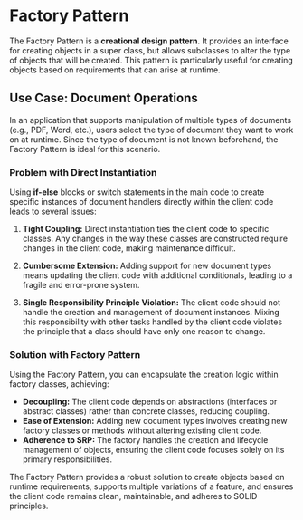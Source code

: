 # Factory Pattern

The Factory Pattern is a **creational design pattern**. It provides an interface for creating objects in a super class, but allows subclasses to alter the type of objects that will be created. This pattern is particularly useful for creating objects based on requirements that can arise at runtime.

## Use Case: Document Operations

In an application that supports manipulation of multiple types of documents (e.g., PDF, Word, etc.), users select the type of document they want to work on at runtime. Since the type of document is not known beforehand, the Factory Pattern is ideal for this scenario.

### Problem with Direct Instantiation

Using **if-else** blocks or switch statements in the main code to create specific instances of document handlers directly within the client code leads to several issues:

1. **Tight Coupling:** Direct instantiation ties the client code to specific classes. Any changes in the way these classes are constructed require changes in the client code, making maintenance difficult.

2. **Cumbersome Extension:** Adding support for new document types means updating the client code with additional conditionals, leading to a fragile and error-prone system.

3. **Single Responsibility Principle Violation:** The client code should not handle the creation and management of document instances. Mixing this responsibility with other tasks handled by the client code violates the principle that a class should have only one reason to change.

### Solution with Factory Pattern

Using the Factory Pattern, you can encapsulate the creation logic within factory classes, achieving:

- **Decoupling:** The client code depends on abstractions (interfaces or abstract classes) rather than concrete classes, reducing coupling.
- **Ease of Extension:** Adding new document types involves creating new factory classes or methods without altering existing client code.
- **Adherence to SRP:** The factory handles the creation and lifecycle management of objects, ensuring the client code focuses solely on its primary responsibilities.

The Factory Pattern provides a robust solution to create objects based on runtime requirements, supports multiple variations of a feature, and ensures the client code remains clean, maintainable, and adheres to SOLID principles.